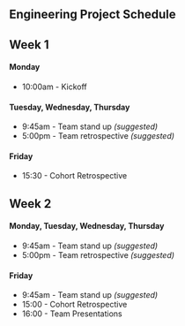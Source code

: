## Engineering Project Schedule

## Week 1

#### Monday
- 10:00am - Kickoff

#### Tuesday, Wednesday, Thursday
- 9:45am - Team stand up _(suggested)_
- 5:00pm - Team retrospective _(suggested)_

#### Friday
- 15:30 - Cohort Retrospective

## Week 2

#### Monday, Tuesday, Wednesday, Thursday
- 9:45am - Team stand up _(suggested)_
- 5:00pm - Team retrospective _(suggested)_

#### Friday
- 9:45am - Team stand up _(suggested)_
- 15:00 - Cohort Retrospective
- 16:00 - Team Presentations
